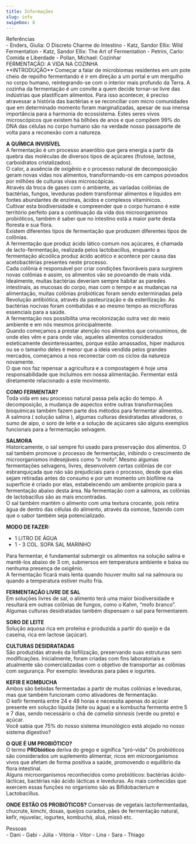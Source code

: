 ```yaml
---
title: Informações
slug: info
swipebox: 8
---
```


<div class="content-ingredientes" markdown="1" data-slug="{{ page.slug }}">
<div class="content-title">Referências</div>
- Enders, Giulia: O Discreto Charme do Intestino
- Katz, Sandor Ellix: Wild Fermentation
- Katz, Sandor Ellix: The Art of Fermentation
- Petrini, Carlo: Comida e Liberdade
- Pollan, Michael: Cozinhar
</div>

<div class="content-receita" markdown="1" data-slug="{{ page.slug }}">
<div class="content-title">FERMENTAÇÃO: A VIDA NA COZINHA</div>
**INTRODUÇÃO**  
Começar a falar de microbiomas residentes em um pote cheio de repolho fermentando é ir em direção a um portal e um mergulho no corpo humano, reintegrando-se com o interior mais profundo da Terra.  
A cozinha da fermentação é um convite a quem decide tornar-se livre das indústrias que plastificam alimentos. Para isso acontecer, é preciso atravessar a história das bactérias e se reconciliar com micro comunidades que em determinado momento foram marginalizadas, apesar de sua imensa importância para a harmonia do ecossistema. Estes seres vivos microscópicos que existem há bilhões de anos e que compõem 99% do DNA das células no corpo humano são na verdade nosso passaporte de volta para a reconexão com a natureza.

**A QUÍMICA INVISÍVEL**  
A fermentação é um processo anaeróbio que gera energia a partir da quebra das moléculas de diversos tipos de açúcares (frutose, lactose, carboidratos cristalizados).  
O calor, a ausência de oxigênio e o processo natural de decomposição geram novas vidas nos alimentos, transformando-os em campos  povoados por milhões de culturas vivas microscópicas.  
Através da troca de gases com o ambiente, as variadas colônias de bactérias, fungos, leveduras podem transformar alimentos e líquidos em fontes abundantes de enzimas, ácidos e complexos vitamínicos.  
Cultivar esta biodiversidade e compreender que o corpo humano é este território perfeito para a continuação da vida dos microorganismos probióticos, também é saber que no intestino está a maior parte desta floresta e sua flora.  
Existem diferentes tipos de fermentação que produzem diferentes tipos de colônias.   
A fermentação que produz ácido lático comum nos açúcares, é chamada de lacto-fermentação, realizada pelos lactobacillus, enquanto a fermentação alcoólica produz ácido acético e acontece por causa das acetobactérias presentes neste processo.  
Cada colônia é responsável por criar condições favoráveis para surgirem novas colônias e assim, os alimentos vão se povoando de mais vida.  
Idealmente, muitas bactérias deveriam sempre habitar as paredes intestinais, as mucosas do corpo, mas com o tempo e as mudanças na alimentação, muitas colônias probióticas foram sendo exterminadas pela Revolução antibiótica, através da pasteurização e da esterilização. As bactérias nocivas foram combatidas e ao mesmo tempo as microfloras essenciais para a saúde.  
A fermentação nos possibilita uma recolonização outra vez do meio ambiente e em nós mesmos principalmente.  
Quando começamos a prestar atenção nos alimentos que consumimos, de onde eles vêm e para onde vão, aqueles alimentos considerados esteticamente desinteressantes, porque estão amassados, hiper maduros ou se o tamanho deles é menor que a ideia vendida pelos grandes mercados, começamos a nos reconectar com os ciclos da natureza novamente.  
O que nos faz repensar a agricultura e a compostagem é hoje uma responsabilidade que incluímos em nossa alimentação. Fermentar está diretamente relacionado a este movimento.  

**COMO FERMENTAR?**  
Toda vida em seu processo natural passa pela ação do tempo. A decomposição, a mudança de aspectos entre outras transformações bioquímicas  também fazem parte dos métodos para fermentar alimentos.  
A salmora ( solução salina ), algumas culturas desidratadas ativadoras, o sumo de aipo, o soro de leite e a solução de açúcares são alguns exemplos funcionais para a fermentação selvagem.  

**SALMORA**  
Historicamente, o sal sempre foi usado para preservação dos alimentos. O sal também promove o processo de fermentação, inibindo o crescimento de microorganismos indesejáveis como “o mofo”. Mesmo algumas fermentações selvagens, livres, desenvolvem certas colônias de cor esbranquiçada que não são prejudiciais para o processo, desde que elas sejam retiradas antes do consumo e por um momento um biofilme na superfície é criado por elas, estabelecendo um ambiente propício para a fermentação abaixo desta área. Na fermentação com a salmora, as colônias de lactobacillus são as mais encontradas.  
O sal também mantém o alimento com uma textura crocante, pois retira água de dentro das células do alimento, através da osmose, fazendo com que o sabor também seja potencializado.

**MODO DE FAZER:**  
- 1 LITRO DE ÁGUA
- 1 - 3 COL. SOPA SAL MARINHO

Para fermentar, é fundamental submergir os alimentos na solução salina e mantê-los abaixo de 3 cm, submersos em temperatura ambiente e baixa ou nenhuma presença de oxigênio.  
A fermentação ficará mais lenta quando houver muito sal na salmoura ou quando a temperatura estiver muito fria.  

**FERMENTAÇÃO LIVRE DE SAL**  
Em soluções livres de sal, o alimento terá uma maior biodiversidade e resultará em outras colônias de fungos, como o Kahm, “mofo branco”. Algumas culturas desidratadas também dispensam o sal para fermentarem.

**SORO DE LEITE**  
Solução aquosa rica em proteína e produzida a partir do queijo e da caseína, rica em lactose (açúcar).

**CULTURAS DESIDRATADAS**  
São produzidas através da liofilização, preservando suas estruturas sem modificações. Inicialmente, foram criadas com fins laboratoriais e atualmente são comercializadas com o objetivo de transportar as colônias com segurança. Por exemplo: leveduras para pães e iogurtes.

**KEFIR E KOMBUCHA**  
Ambos são bebidas fermentadas a partir de muitas colônias e leveduras, mas que também funcionam como ativadores de fermentação.  
O kefir fermenta entre 24 e 48 horas e necessita apenas do açúcar presente em solução líquida (leite ou água) e a kombucha fermenta entre 5 e 7 dias, sendo necessário o chá de *camelia sinnesis* (verde ou preto) e açúcar.  
Você sabia que 75% do nosso sistema imunológico está alojado no nosso sistema digestivo?

**O QUE É UM PROBIÓTICO?**  
O termo **PRObiótico** deriva do grego e significa "pró-vida" 
Os probióticos são considerados um suplemento alimentar, ricos em microorganismos vivos que afetam de forma positiva a saúde, promovendo o equilíbrio da flora intestinal.  
Alguns microorganismos reconhecidos como probióticos: bactérias ácido-lácticas, bactérias não ácido lácticas e leveduras. As mais conhecidas que exercem essas funções no organismo são as Bifidobacterium e Lactobacillus.

**ONDE ESTÃO OS PROBIÓTICOS?**
Conservas de vegetais lactofermentadas, chucrute, kimchi, dosas, queijos curados, pães de fermentação natural, kefir, rejuvelac, iogurtes, kombuchá, aluá, missô etc.
</div>

<div class="content-mapa" markdown="1" data-slug="{{ page.slug }}">
<div class="content-title">Pessoas</div>
- Dani
- Gabi
- Júlia
- Vitória
- Vitor
- Lina
- Sara
- Thiago
</div>
